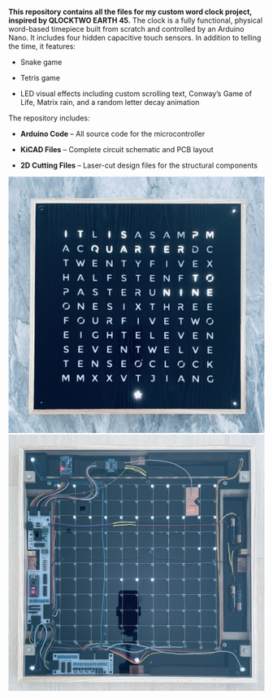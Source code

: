 **This repository contains all the files for my custom word clock project, inspired by QLOCKTWO EARTH 45.**
The clock is a fully functional, physical word-based timepiece built from scratch and controlled by an Arduino Nano. It includes four hidden capacitive touch sensors. In addition to telling the time, it features:

- Snake game

- Tetris game

- LED visual effects including custom scrolling text, Conway’s Game of Life, Matrix rain, and a random letter decay animation

The repository includes:

- **Arduino Code** – All source code for the microcontroller

- **KiCAD Files** – Complete circuit schematic and PCB layout

- **2D Cutting Files** – Laser-cut design files for the structural components

<p align="center">

  <img src="./Pictures/Front View.JPEG" alt="Front view of the word clock" width="600"/>

  <img src="./Pictures/Rear View.JPEG" alt="Rear view of the word clock" width="600"/>

</p>
